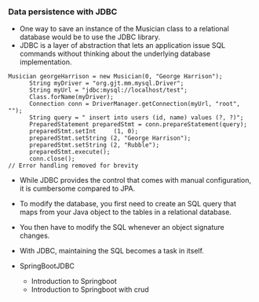 ### Data persistence with JDBC
- One way to save an instance of the Musician class to a relational database would be to use the JDBC library. 
- JDBC is a layer of abstraction that lets an application issue SQL commands without thinking about the underlying database implementation.
```
Musician georgeHarrison = new Musician(0, "George Harrison");
      String myDriver = "org.gjt.mm.mysql.Driver";
      String myUrl = "jdbc:mysql://localhost/test";
      Class.forName(myDriver);
      Connection conn = DriverManager.getConnection(myUrl, "root", "");
      String query = " insert into users (id, name) values (?, ?)";
      PreparedStatement preparedStmt = conn.prepareStatement(query);
      preparedStmt.setInt     (1, 0);
      preparedStmt.setString (2, "George Harrison");
      preparedStmt.setString (2, "Rubble");
      preparedStmt.execute();
      conn.close();
// Error handling removed for brevity
```
- While JDBC provides the control that comes with manual configuration, it is cumbersome compared to JPA. 
- To modify the database, you first need to create an SQL query that maps from your Java object to the tables in a relational database. 
- You then have to modify the SQL whenever an object signature changes. 
- With JDBC, maintaining the SQL becomes a task in itself.

- SpringBootJDBC
  - Introduction to Springboot
  - Introduction to Springboot with crud